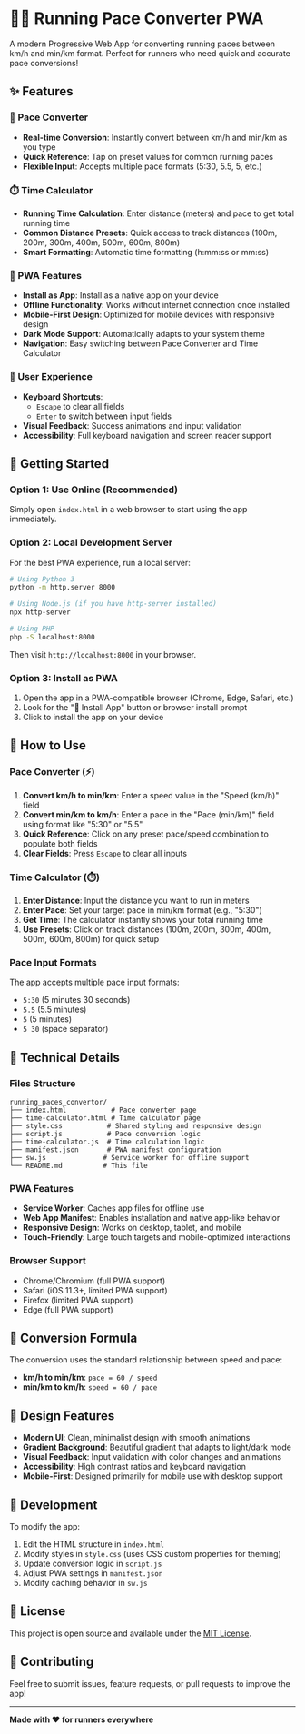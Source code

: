 # 🏃‍♂️ Running Pace Converter PWA

A modern Progressive Web App for converting running paces between km/h and min/km format. Perfect for runners who need quick and accurate pace conversions!

## ✨ Features

### 🔄 Pace Converter
- **Real-time Conversion**: Instantly convert between km/h and min/km as you type
- **Quick Reference**: Tap on preset values for common running paces
- **Flexible Input**: Accepts multiple pace formats (5:30, 5.5, 5, etc.)

### ⏱️ Time Calculator  
- **Running Time Calculation**: Enter distance (meters) and pace to get total running time
- **Common Distance Presets**: Quick access to track distances (100m, 200m, 300m, 400m, 500m, 600m, 800m)
- **Smart Formatting**: Automatic time formatting (h:mm:ss or mm:ss)

### 📱 PWA Features
- **Install as App**: Install as a native app on your device
- **Offline Functionality**: Works without internet connection once installed
- **Mobile-First Design**: Optimized for mobile devices with responsive design
- **Dark Mode Support**: Automatically adapts to your system theme
- **Navigation**: Easy switching between Pace Converter and Time Calculator

### 🎯 User Experience
- **Keyboard Shortcuts**: 
  - `Escape` to clear all fields
  - `Enter` to switch between input fields
- **Visual Feedback**: Success animations and input validation
- **Accessibility**: Full keyboard navigation and screen reader support

## 🚀 Getting Started

### Option 1: Use Online (Recommended)
Simply open `index.html` in a web browser to start using the app immediately.

### Option 2: Local Development Server
For the best PWA experience, run a local server:

```bash
# Using Python 3
python -m http.server 8000

# Using Node.js (if you have http-server installed)
npx http-server

# Using PHP
php -S localhost:8000
```

Then visit `http://localhost:8000` in your browser.

### Option 3: Install as PWA
1. Open the app in a PWA-compatible browser (Chrome, Edge, Safari, etc.)
2. Look for the "📱 Install App" button or browser install prompt
3. Click to install the app on your device

## 📱 How to Use

### Pace Converter (⚡)
1. **Convert km/h to min/km**: Enter a speed value in the "Speed (km/h)" field
2. **Convert min/km to km/h**: Enter a pace in the "Pace (min/km)" field using format like "5:30" or "5.5"
3. **Quick Reference**: Click on any preset pace/speed combination to populate both fields
4. **Clear Fields**: Press `Escape` to clear all inputs

### Time Calculator (⏱️)
1. **Enter Distance**: Input the distance you want to run in meters
2. **Enter Pace**: Set your target pace in min/km format (e.g., "5:30")
3. **Get Time**: The calculator instantly shows your total running time
4. **Use Presets**: Click on track distances (100m, 200m, 300m, 400m, 500m, 600m, 800m) for quick setup

### Pace Input Formats
The app accepts multiple pace input formats:
- `5:30` (5 minutes 30 seconds)
- `5.5` (5.5 minutes)
- `5` (5 minutes)
- `5 30` (space separator)

## 🔧 Technical Details

### Files Structure
```
running_paces_convertor/
├── index.html           # Pace converter page
├── time-calculator.html # Time calculator page
├── style.css           # Shared styling and responsive design
├── script.js           # Pace conversion logic
├── time-calculator.js  # Time calculation logic
├── manifest.json       # PWA manifest configuration
├── sw.js              # Service worker for offline support
└── README.md          # This file
```

### PWA Features
- **Service Worker**: Caches app files for offline use
- **Web App Manifest**: Enables installation and native app-like behavior
- **Responsive Design**: Works on desktop, tablet, and mobile
- **Touch-Friendly**: Large touch targets and mobile-optimized interactions

### Browser Support
- Chrome/Chromium (full PWA support)
- Safari (iOS 11.3+, limited PWA support)
- Firefox (limited PWA support)
- Edge (full PWA support)

## 🧮 Conversion Formula

The conversion uses the standard relationship between speed and pace:

- **km/h to min/km**: `pace = 60 / speed`
- **min/km to km/h**: `speed = 60 / pace`

## 🎨 Design Features

- **Modern UI**: Clean, minimalist design with smooth animations
- **Gradient Background**: Beautiful gradient that adapts to light/dark mode
- **Visual Feedback**: Input validation with color changes and animations
- **Accessibility**: High contrast ratios and keyboard navigation
- **Mobile-First**: Designed primarily for mobile use with desktop support

## 🔄 Development

To modify the app:

1. Edit the HTML structure in `index.html`
2. Modify styles in `style.css` (uses CSS custom properties for theming)
3. Update conversion logic in `script.js`
4. Adjust PWA settings in `manifest.json`
5. Modify caching behavior in `sw.js`

## 📄 License

This project is open source and available under the [MIT License](https://opensource.org/licenses/MIT).

## 🤝 Contributing

Feel free to submit issues, feature requests, or pull requests to improve the app!

---

**Made with ❤️ for runners everywhere** 